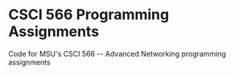 # CSCI 566 Programming Assignments

Code for MSU's CSCI 566 -- Advanced Networking programming assignments

